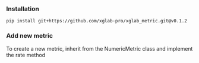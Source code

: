 ### Installation

`pip install git+https://github.com/xglab-pro/xglab_metric.git@v0.1.2`

### Add new metric

To create a new metric, inherit from the NumericMetric class and implement the rate method